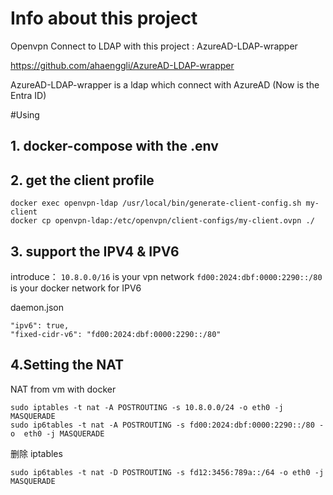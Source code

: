 # Info about this project

Openvpn Connect to LDAP with this project : AzureAD-LDAP-wrapper

https://github.com/ahaenggli/AzureAD-LDAP-wrapper

AzureAD-LDAP-wrapper is a ldap which connect with AzureAD (Now is the Entra ID)

#Using

## 1. docker-compose  with the .env

## 2. get the client profile
```
docker exec openvpn-ldap /usr/local/bin/generate-client-config.sh my-client
docker cp openvpn-ldap:/etc/openvpn/client-configs/my-client.ovpn ./
```

## 3. support the IPV4 & IPV6

introduce：
`10.8.0.0/16`  is your vpn network
`fd00:2024:dbf:0000:2290::/80` is your docker network for IPV6

daemon.json
```
"ipv6": true,
"fixed-cidr-v6": "fd00:2024:dbf:0000:2290::/80"

```

## 4.Setting the NAT
NAT from vm with docker
```
sudo iptables -t nat -A POSTROUTING -s 10.8.0.0/24 -o eth0 -j MASQUERADE
sudo ip6tables -t nat -A POSTROUTING -s fd00:2024:dbf:0000:2290::/80 -o  eth0 -j MASQUERADE
```
删除 iptables
```
sudo ip6tables -t nat -D POSTROUTING -s fd12:3456:789a::/64 -o eth0 -j MASQUERADE
```



